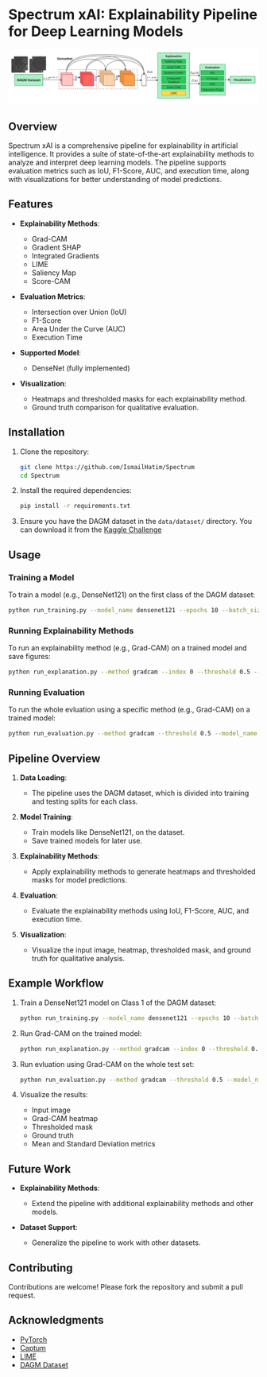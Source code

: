 # Spectrum xAI: Explainability Pipeline for Deep Learning Models

![Pipeline Overview](https://github.com/IsmailHatim/Spectrum/blob/master/data/figures/pipeline.jpg)

## Overview

Spectrum xAI is a comprehensive pipeline for explainability in artificial intelligence. It provides a suite of state-of-the-art explainability methods to analyze and interpret deep learning models. The pipeline supports evaluation metrics such as IoU, F1-Score, AUC, and execution time, along with visualizations for better understanding of model predictions.

## Features

- **Explainability Methods**:
  - Grad-CAM
  - Gradient SHAP
  - Integrated Gradients
  - LIME
  - Saliency Map
  - Score-CAM

- **Evaluation Metrics**:
  - Intersection over Union (IoU)
  - F1-Score
  - Area Under the Curve (AUC)
  - Execution Time

- **Supported Model**:
  - DenseNet (fully implemented)

- **Visualization**:
  - Heatmaps and thresholded masks for each explainability method.
  - Ground truth comparison for qualitative evaluation.

## Installation

1. Clone the repository:
   ```bash
   git clone https://github.com/IsmailHatim/Spectrum
   cd Spectrum
   ```

2. Install the required dependencies:
   ```bash
   pip install -r requirements.txt
   ```

3. Ensure you have the DAGM dataset in the `data/dataset/` directory. You can download it from the [Kaggle Challenge](https://www.kaggle.com/datasets/mhskjelvareid/dagm-2007-competition-dataset-optical-inspection)

## Usage

### Training a Model

To train a model (e.g., DenseNet121) on the first class of the DAGM dataset:
```bash
python run_training.py --model_name densenet121 --epochs 10 --batch_size 32 --learning_rate 0.0001 --plot
```

### Running Explainability Methods

To run an explainability method (e.g., Grad-CAM) on a trained model and save figures:
```bash
python run_explanation.py --method gradcam --index 0 --threshold 0.5 --model_name densenet121 --conv_layer_index -2 --save
```
### Running Evaluation

To run the whole evluation using a specific method (e.g., Grad-CAM) on a trained model:
```bash
python run_evaluation.py --method gradcam --threshold 0.5 --model_name densenet121 --conv_layer_index -2
```

## Pipeline Overview

1. **Data Loading**:
   - The pipeline uses the DAGM dataset, which is divided into training and testing splits for each class.

2. **Model Training**:
   - Train models like DenseNet121, on the dataset.
   - Save trained models for later use.

3. **Explainability Methods**:
   - Apply explainability methods to generate heatmaps and thresholded masks for model predictions.

4. **Evaluation**:
   - Evaluate the explainability methods using IoU, F1-Score, AUC, and execution time.

5. **Visualization**:
   - Visualize the input image, heatmap, thresholded mask, and ground truth for qualitative analysis.

## Example Workflow

1. Train a DenseNet121 model on Class 1 of the DAGM dataset:
   ```bash
   python run_training.py --model_name densenet121 --epochs 10 --batch_size 32 --learning_rate 0.0001 --plot
   ```

2. Run Grad-CAM on the trained model:
   ```bash
   python run_explanation.py --method gradcam --index 0 --threshold 0.5 --model_name densenet121 --conv_layer_index -2 --save
   ```

3. Run evluation using Grad-CAM on the whole test set:
   ```bash
   python run_evaluation.py --method gradcam --threshold 0.5 --model_name densenet121 --conv_layer_index -2
   ```

4. Visualize the results:
   - Input image
   - Grad-CAM heatmap
   - Thresholded mask
   - Ground truth
   - Mean and Standard Deviation metrics

## Future Work

- **Explainability Methods**:
  - Extend the pipeline with additional explainability methods and other models.

- **Dataset Support**:
  - Generalize the pipeline to work with other datasets.

## Contributing

Contributions are welcome! Please fork the repository and submit a pull request.

## Acknowledgments

- [PyTorch](https://pytorch.org/)
- [Captum](https://captum.ai/)
- [LIME](https://github.com/marcotcr/lime)
- [DAGM Dataset](https://hci.iwr.uni-heidelberg.de/node/3616)
